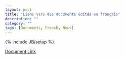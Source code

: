 ```yaml
---
layout: post
title: "Liens vers des documents édités en français"
description: ""
category: ""
tags: [Documents, French, News]
---
```

{% include JB/setup %}

[Document Link](http://frskytaranis.forumactif.org/t1839-mega-tuto-liste-de-tous-les-liens-utiles)
